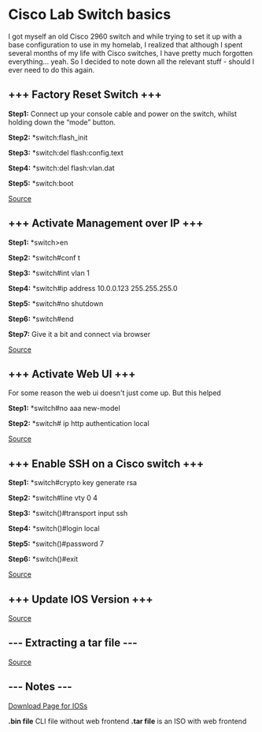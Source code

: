 # Cisco Lab Switch basics

I got myself an old Cisco 2960 switch and while trying to set it up with a base configuration to use in my homelab, I realized that although I spent several months of my life with Cisco switches, I have pretty much forgotten everything... yeah. So I decided to note down all the relevant stuff - should I ever need to do this again.

## +++ Factory Reset Switch +++

**Step1:** Connect up your console cable and power on the switch, whilst holding down the “mode” button.

**Step2:** *switch:flash_init

**Step3:** *switch:del flash:config.text

**Step4:** *switch:del flash:vlan.dat

**Step5:** *switch:boot

[Source](http://notthenetwork.me/blog/2013/05/28/reset-a-cisco-2960-switch-to-factory-default-settings/)

## +++ Activate Management over IP +++

**Step1:** *switch>en

**Step2:** *switch#conf t

**Step3:** *switch#int vlan 1

**Step4:** *switch#ip address 10.0.0.123 255.255.255.0

**Step5:** *switch#no shutdown

**Step6:** *switch#end

**Step7:** Give it a bit and connect via browser

[Source](https://www.dummies.com/programming/networking/cisco/cisco-networking-switch-management-interface-configuration/)

## +++ Activate Web UI +++

For some reason the web ui doesn't just come up. But this helped

**Step1:** *switch#no aaa new-model

**Step2:** *switch# ip http authentication local

[Source](https://community.cisco.com/t5/switching/3850-webui-will-not-log-in/td-p/3015188)

## +++ Enable SSH on a Cisco switch +++

**Step1:** *switch#crypto key generate rsa

**Step2:** *switch#line vty 0 4

**Step3:** *switch()#transport input ssh

**Step4:** *switch()#login local

**Step5:** *switch()#password 7

**Step6:** *switch()#exit

[Source](https://www.thegeekstuff.com/2013/08/enable-ssh-cisco/)

## +++ Update IOS Version +++

[Source](https://www.thegeekstuff.com/2011/06/upgrade-cisco-ios-image/)

## --- Extracting a tar file ---

[Source](https://www.cisco.com/c/en/us/td/docs/switches/lan/catalyst2960/software/release/12-2_58_se/configuration/guide/2960scg/swiosfs.html)

## --- Notes ---

[Download Page for IOSs](https://software.cisco.com/download/home/279963472/type/280805680/release/15.0.2-SE11)

**.bin file** CLI file without web frontend
**.tar file** is an ISO with web frontend
